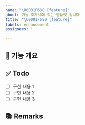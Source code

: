 ```yaml
---
name: "\U0001F680 [feature]"
about: 기능 추가시에 적는 템플릿 입니다
title: "\U0001F680 [feature]"
labels: enhancement
assignees: ''

---
```


## 🤖 기능 개요
<!-- 이슈에 할당된 기능이 무엇인지 간략하게 한 줄로 적습니다 -->
## ✅ Todo
- [ ] 구현 내용 1
- [ ] 구현 내용 2
- [ ] 구현 내용 3
## 📚 Remarks
<!-- 기능 개발에 있어 비고사항이 있다면 적기 -->
